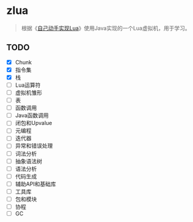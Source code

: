 # zlua
> 根据《[自己动手实现Lua](https://book.douban.com/subject/30348061/)》使用Java实现的一个Lua虚拟机，用于学习。

## TODO
- [x] Chunk
- [x] 指令集
- [x] 栈
- [ ] Lua运算符
- [ ] 虚拟机雏形
- [ ] 表
- [ ] 函数调用
- [ ] Java函数调用
- [ ] 闭包和Upvalue
- [ ] 元编程
- [ ] 迭代器
- [ ] 异常和错误处理
- [ ] 词法分析
- [ ] 抽象语法树
- [ ] 语法分析
- [ ] 代码生成
- [ ] 辅助API和基础库
- [ ] 工具库
- [ ] 包和模块
- [ ] 协程
- [ ] GC